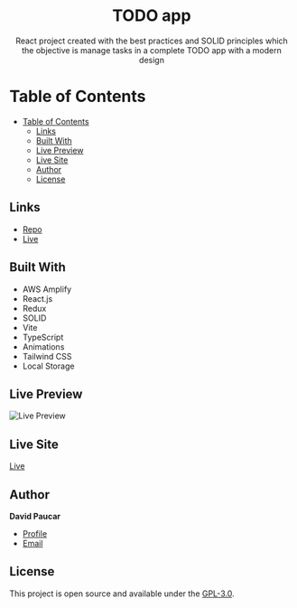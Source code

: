<h1 align="center">TODO app</h1>

<p align="center">React project created with the best practices and SOLID principles which the objective is manage tasks in a complete TODO app with a modern design</p>

# Table of Contents

- [Table of Contents](#table-of-contents)
  - [Links](#links)
  - [Built With](#built-with)
  - [Live Preview](#live-preview)
  - [Live Site](#live-site)
  - [Author](#author)
  - [License](#license)

## Links

- [Repo](https://github.com/soydavidpaucar/react-typescript-todo-app 'GitHub Repo')
- [Live](https://gifapp.davidpaucar.com 'Live')

## Built With

- AWS Amplify
- React.js
- Redux
- SOLID
- Vite
- TypeScript
- Animations
- Tailwind CSS
- Local Storage

## Live Preview

![Live Preview](https://i.ibb.co/s9fwCG3/Clean-Shot-2022-12-04-at-22-58-13-2x.png)

## Live Site

[Live](https://todo.davidpaucar.com 'Live')

## Author

**David Paucar**

- [Profile](https://linkedin.com/in/davidpaucar 'David Paucar')
- [Email](mailto:soydavidpaucar@gmail.com 'Hi!')

## License

This project is open source and available under the [GPL-3.0](LICENSE).
